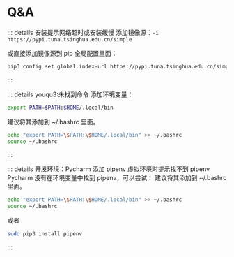 # Q&A

::: details 安装提示网络超时或安装缓慢
添加镜像源：`-i https://pypi.tuna.tsinghua.edu.cn/simple`

或直接添加镜像源到 pip 全局配置里面：
```bash
pip3 config set global.index-url https://pypi.tuna.tsinghua.edu.cn/simple
```
:::

::: details youqu3:未找到命令
添加环境变量：
```bash
export PATH=$PATH:$HOME/.local/bin
```
建议将其添加到 ~/.bashrc 里面。
```bash
echo "export PATH=\$PATH:\$HOME/.local/bin" >> ~/.bashrc
source ~/.bashrc
```
:::

::: details 开发环境：Pycharm 添加 pipenv 虚拟环境时提示找不到 pipenv
Pycharm 没有在环境变量中找到 pipenv，可以尝试：
建议将其添加到 ~/.bashrc 里面。
```bash
echo "export PATH=\$PATH:\$HOME/.local/bin" >> ~/.bashrc
source ~/.bashrc
```
或者
```bash
sudo pip3 install pipenv
```
:::